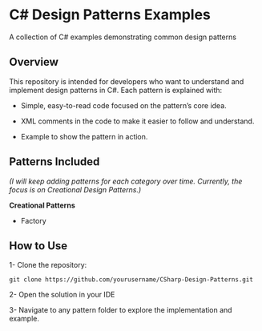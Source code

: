 # C# Design Patterns Examples

A collection of C# examples demonstrating common design patterns

## Overview

This repository is intended for developers who want to understand and implement design patterns in C#.
Each pattern is explained with:

- Simple, easy-to-read code focused on the pattern’s core idea.

- XML comments in the code to make it easier to follow and understand.

- Example to show the pattern in action.

## Patterns Included

_(I will keep adding patterns for each category over time. Currently, the focus is on Creational Design Patterns.)_

**Creational Patterns**

- Factory

## How to Use

1- Clone the repository:

```
git clone https://github.com/yourusername/CSharp-Design-Patterns.git
```

2- Open the solution in your IDE

3- Navigate to any pattern folder to explore the implementation and example.
